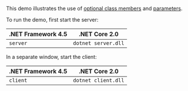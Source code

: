 This demo illustrates the use of [optional class members][1] and
[parameters][2].

To run the demo, first start the server:

| .NET Framework 4.5 | .NET Core 2.0        |
| ------------------ | -------------------- |
| `server`           | `dotnet server.dll`  |

In a separate window, start the client:

| .NET Framework 4.5 | .NET Core 2.0       |
| ------------------ | ------------------- |
| `client`           | `dotnet client.dll` |

[1]: https://doc.zeroc.com/ice/3.7/language-mappings/c-sharp-mapping/client-side-slice-to-c-sharp-mapping/c-sharp-mapping-for-optional-values
[2]: https://doc.zeroc.com/ice/3.7/language-mappings/c-sharp-mapping/client-side-slice-to-c-sharp-mapping/c-sharp-mapping-for-operations
